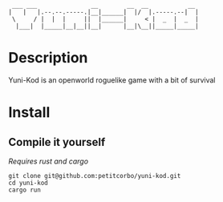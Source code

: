 ```
 ___ ___               __        __  __           __ 
|   |   |.--.--.-----.|__|______|  |/  |.-----.--|  |
 \     / |  |  |     ||  |______|     < |  _  |  _  |
  |___|  |_____|__|__||__|      |__|\__||_____|_____|
```

# Description

Yuni-Kod is an openworld roguelike game with a bit of survival

# Install
## Compile it yourself
*Requires rust and cargo*
```
git clone git@github.com:petitcorbo/yuni-kod.git
cd yuni-kod
cargo run
```
